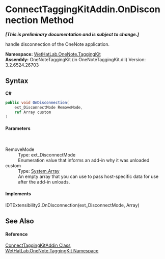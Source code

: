 # ConnectTaggingKitAddin.OnDisconnection Method 
 _**\[This is preliminary documentation and is subject to change.\]**_

handle disconnection of the OneNote application.

**Namespace:**&nbsp;<a href="4e00c8ac-fc03-0e6d-d2fd-b2c7565a9aa0">WetHatLab.OneNote.TaggingKit</a><br />**Assembly:**&nbsp;OneNoteTaggingKit (in OneNoteTaggingKit.dll) Version: 3.2.6524.26703

## Syntax

**C#**<br />
``` C#
public void OnDisconnection(
	ext_DisconnectMode RemoveMode,
	ref Array custom
)
```


#### Parameters
&nbsp;<dl><dt>RemoveMode</dt><dd>Type: ext_DisconnectMode<br />Enumeration value that informs an add-in why it was unloaded</dd><dt>custom</dt><dd>Type: <a href="http://msdn2.microsoft.com/en-us/library/czz5hkty" target="_blank">System.Array</a><br />An empty array that you can use to pass host-specific data for use after the add-in unloads.</dd></dl>

#### Implements
IDTExtensibility2.OnDisconnection(ext_DisconnectMode, Array)<br />

## See Also


#### Reference
<a href="c2bfb19f-308d-c12b-8fc8-09d0f526a39e">ConnectTaggingKitAddin Class</a><br /><a href="4e00c8ac-fc03-0e6d-d2fd-b2c7565a9aa0">WetHatLab.OneNote.TaggingKit Namespace</a><br />